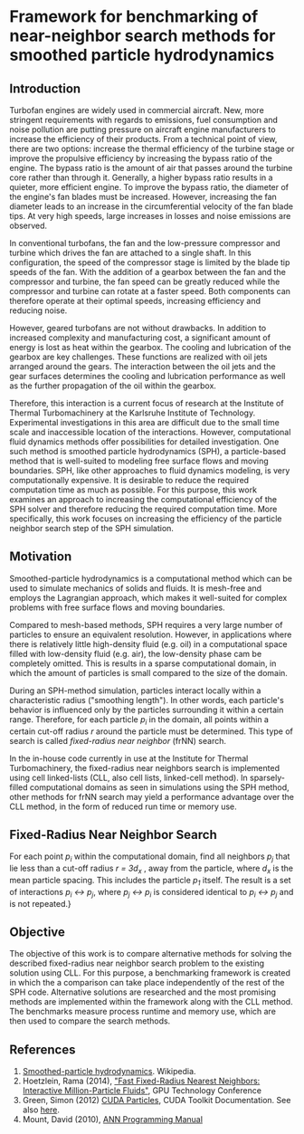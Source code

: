 Framework for benchmarking of near-neighbor search methods for smoothed particle hydrodynamics
===========================================================

Introduction
-------------------

Turbofan engines are widely used in commercial aircraft.  New, more stringent requirements with regards to emissions, fuel consumption and noise pollution are putting pressure on aircraft engine manufacturers to increase the efficiency of their products. From a technical point of view, there are two options: increase the thermal efficiency of the turbine stage or improve the propulsive efficiency by increasing the bypass ratio of the engine. The bypass ratio is the amount of air that passes around the turbine core rather than through it.  Generally, a higher bypass ratio results in a quieter, more efficient engine. To improve the bypass ratio, the diameter of the engine's fan blades must be increased.  However, increasing the fan diameter leads to an increase in the circumferential velocity of the fan blade tips.  At very high speeds, large increases in losses and noise emissions are observed.

In conventional turbofans, the fan and the low-pressure compressor and turbine which drives the fan are attached to a single shaft.  In this configuration, the speed of the compressor stage is limited by the blade tip speeds of the fan.  With the addition of a gearbox between the fan and the compressor and turbine, the fan speed can be greatly reduced while the compressor and turbine can rotate at a faster speed.  Both components can therefore operate at their optimal speeds, increasing efficiency and reducing noise.

However, geared turbofans are not without drawbacks.  In addition to increased complexity and manufacturing cost, a significant amount of energy is lost as heat within the gearbox.  The cooling and lubrication of the gearbox are key challenges.  These functions are realized with oil jets arranged around the gears.  The interaction between the oil jets and the gear surfaces determines the cooling and lubrication performance as well as the further propagation of the oil within the gearbox.

Therefore, this interaction is a current focus of research at the Institute of Thermal Turbomachinery at the Karlsruhe Institute of Technology.  Experimental investigations in this area are difficult due to the small time scale and inaccessible location of the interactions. However, computational fluid dynamics methods offer possibilities for detailed investigation. One such method is smoothed particle hydrodynamics (SPH), a particle-based method that is well-suited to modeling free surface flows and moving boundaries.  SPH, like other approaches to fluid dynamics modeling, is very computationally expensive. It is desirable to reduce the required computation time as much as possible. For this purpose, this work examines an approach to increasing the computational efficiency of the SPH solver and therefore reducing the required computation time. More specifically, this work focuses on increasing the efficiency of the particle neighbor search step of the SPH simulation.  


Motivation
-----------

Smoothed-particle hydrodynamics is a computational method which can be used to simulate mechanics of solids and fluids.  It is mesh-free and employs the Lagrangian approach, which makes it well-suited for complex problems with free surface flows and moving boundaries.

Compared to mesh-based methods, SPH requires a very large number of particles to ensure an equivalent resolution.  However, in applications where there is relatively little high-density fluid (e.g.  oil) in a computational space filled with low-density fluid (e.g.  air), the low-density phase cam be completely omitted.  This is results in a sparse computational domain, in which the amount of particles is small compared to the size of the domain.

During an SPH-method simulation, particles interact locally within a characteristic radius ("smoothing length").  In other words, each particle's behavior is influenced only by the particles surrounding it within a certain range.  Therefore, for each particle _p<sub>i</sub>_ in the domain, all points within a certain cut-off radius _r_ around the particle must be determined.  This type of search is called _fixed-radius near neighbor_ (frNN) search.

In the in-house code currently in use at the Institute for Thermal Turbomachinery, the fixed-radius near neighbors search is implemented using cell linked-lists (CLL, also cell lists, linked-cell method). In sparsely-filled computational domains as seen in simulations using the SPH method, other methods for frNN search may yield a performance advantage over the CLL method, in the form of reduced run time or memory use.

Fixed-Radius Near Neighbor Search
----------------------------------
For each point _p<sub>i</sub>_ within the computational domain, find all neighbors _p<sub>j</sub>_ that lie less than a cut-off radius _r = 3d<sub>x</sub>_ , away from the particle, where _d<sub>x</sub>_ is the mean particle spacing. This includes the particle _p<sub>1</sub>_ itself. The result is a set of interactions _p<sub>i</sub> <-> p<sub>j</sub>_, where  _p<sub>j</sub> <-> p<sub>i</sub>_ is considered identical to _p<sub>i</sub> <-> p<sub>j</sub>_ and is not repeated.}

Objective
-----------
The objective of this work is to compare alternative methods for solving the described fixed-radius near neighbor search problem to the existing solution using CLL. For this purpose, a benchmarking framework is created in which the a comparison can take place independently of the rest of the SPH code. Alternative solutions are researched and the most promising methods are implemented within the framework along with the CLL method. The benchmarks measure process runtime and memory use, which are then used to compare the search methods.

References
----------

1. [Smoothed-particle hydrodynamics](https://en.wikipedia.org/wiki/Smoothed-particle<sub>hydrodynamics). Wikipedia.
2. Hoetzlein, Rama (2014), ["Fast Fixed-Radius Nearest Neighbors: Interactive Million-Particle Fluids"](http://on-demand.gputechconf.com/gtc/2014/presentations/S4117-fast-fixed-radius-nearest-neighbor-gpu.pdf), GPU Technology Conference
3. Green, Simon (2012) [CUDA Particles](http://developer.download.nvidia.com/assets/cuda/files/particles.pdf), CUDA Toolkit Documentation. See also [here](https://docs.nvidia.com/cuda/cuda-samples/index.html#particles).
4. Mount, David (2010), [ANN Programming Manual](http://www.cs.umd.edu/~mount/ANN/Files/1.1.2/ANNmanual<sub>1.1.pdf)
